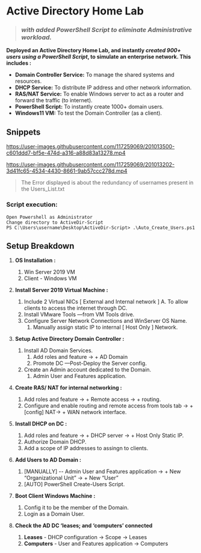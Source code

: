 # Active Directory Home Lab 
> ### *with added PowerShell Script to eliminate Administrative workload.*
**Deployed an Active Directory Home Lab, and instantly _created 900+ users using a PowerShell Script_, to simulate an enterprise network. This includes :**
 - **Domain Controller Service:** To manage the shared systems and resources.
 - **DHCP Service:** To distribute IP address and other network information.
 - **RAS/NAT Service:** To enable Windows server to act as a router and forward the traffic (to internet).
 - **PowerShell Script:** To instantly create 1000+ domain users.
 - **Windows11 VM:** To test the Domain Controller (as a client).

## Snippets
https://user-images.githubusercontent.com/117259069/201013500-c601ddd7-bf5e-474d-a316-a88d83a13278.mp4

https://user-images.githubusercontent.com/117259069/201013202-3d41fc65-4534-4430-8661-9ab57ccc278d.mp4

> The Error displayed is about the redundancy of usernames present in the Users_List.txt

### Script execution:
```
Open Powershell as Administrator
Change directory to ActiveDir-Script
PS C:\Users\username\Desktop\ActiveDir-Script> .\Auto_Create_Users.ps1
```

## Setup Breakdown
1. **OS Installation :**
    1. Win Server 2019 VM 
    2. Client - Windows VM 
    
    
2. **Install Server 2019 Virtual Machine :**
    1. Include 2 Virtual NICs [ External and Internal network ] 
      A. To allow clients to access the internet through DC.
    2. Install VMware Tools —from VM Tools drive.
    3. Configure Server Network Connections and WinServer OS Name.
        1. Manually assign static IP to internal [ Host Only ] Network.
        
    
3. **Setup Active Directory Domain Controller :**
    1. Install AD Domain Services. 
        1. Add roles and feature → + AD Domain 
        2. Promote DC —Post-Deploy the Server config.
    2. Create an Admin account dedicated to the Domain.
        1. Admin User and Features application.
        
    
4. **Create RAS/ NAT for internal networking :**
    1. Add roles and feature → + Remote access → + routing.
    2. Configure and enable routing and remote access from tools tab → + [config] NAT→ + WAN network interface.
    
    
5. **Install DHCP on DC :**
    1. Add roles and feature → + DHCP server → + Host Only Static IP.
    2. Authorize Domain DHCP.
    3. Add a scope of IP addresses to assingn to clients.
    
    
6. **Add Users to AD Domain :**
    1. [MANUALLY] -- Admin User and Features application → + New “Organizational Unit” → + New “User”
    2. [AUTO] PowerShell Create-Users Script.
    
    
7. **Boot Client Windows Machine :**
    1. Config it to be the member of the Domain.
    2. Login as a Domain User.
    
    
8. **Check the AD DC ‘leases; and ‘computers’ connected** 
    1. **Leases** - DHCP configuration → Scope → Leases
    2. **Computers** - User and Features application → Computers
    




